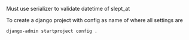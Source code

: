 Must use serializer to validate datetime of slept_at

To create a django project with config as name of where all settings are

```bash
django-admin startproject config .
```
